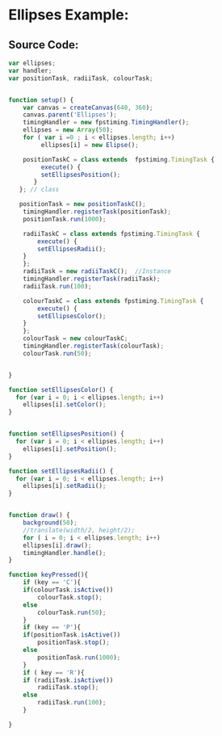 # Ellipses Example:

<div id="Ellipses">
<!-- Ellipses sketch will go here! -->  
</div>


## Source Code:

```javascript
var ellipses;
var handler;
var positionTask, radiiTask, colourTask;


function setup() {
    var canvas = createCanvas(640, 360);
    canvas.parent('Ellipses');
    timingHandler = new fpstiming.TimingHandler();
    ellipses = new Array(50);
    for ( var i =0 ; i < ellipses.length; i++)
	     ellipses[i] = new Elipse();

    positionTaskC = class extends  fpstiming.TimingTask {
	     execute() {
	     setEllipsesPosition();
	   }
   }; // class

   positionTask = new positionTaskC();
    timingHandler.registerTask(positionTask);
    positionTask.run(1000);

    radiiTaskC = class extends fpstiming.TimingTask {
	    execute() {
	    setEllipsesRadii();
	}
    };
    radiiTask = new radiiTaskC();  //Instance
    timingHandler.registerTask(radiiTask);
    radiiTask.run(100);

    colourTaskC = class extends fpstiming.TimingTask {
	    execute() {
	    setEllipsesColor();
	}
    };
    colourTask = new colourTaskC;
    timingHandler.registerTask(colourTask);
    colourTask.run(50);


}

function setEllipsesColor() {
  for (var i = 0; i < ellipses.length; i++)
    ellipses[i].setColor();
}


function setEllipsesPosition() {
  for (var i = 0; i < ellipses.length; i++)
    ellipses[i].setPosition();
}

function setEllipsesRadii() {
  for (var i = 0; i < ellipses.length; i++)
    ellipses[i].setRadii();
}


function draw() {
    background(50);
    //translate(width/2, height/2);
    for ( i = 0; i < ellipses.length; i++)
	ellipses[i].draw();
    timingHandler.handle();
}

function keyPressed(){
    if (key == 'C'){
	if(colourTask.isActive())
	    colourTask.stop();
	else
	    colourTask.run(50);
    }
    if (key == 'P'){
	if(positionTask.isActive())
	    positionTask.stop();
	else
	    positionTask.run(1000);
    }
    if ( key == 'R'){
	if (radiiTask.isActive())
	    radiiTask.stop();
	else
	    radiiTask.run(100);
    }

}

```






<!-- Javascript Code -->

<script src="./js/fpstiming.js"></script>
<script src="./js/p5.js"></script>

<script src="./TimingEllipses/Ellipse.js"></script>
<script src="./TimingEllipses/TimingEllipses.js"></script>
